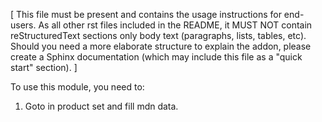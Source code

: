 [ This file must be present and contains the usage instructions
  for end-users. As all other rst files included in the README,
  it MUST NOT contain reStructuredText sections
  only body text (paragraphs, lists, tables, etc). Should you need
  a more elaborate structure to explain the addon, please create a
  Sphinx documentation (which may include this file as a "quick start"
  section). ]

To use this module, you need to:

1. Goto in product set and fill mdn data.
